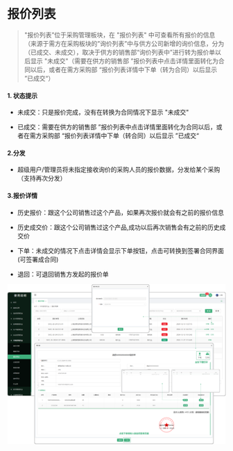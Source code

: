 # 报价列表

> "报价列表”位于采购管理板块，在 "报价列表" 中可查看所有报价的信息（来源于需方在采购板块的”询价列表”中与供方公司新增的询价信息，分为（已成交、未成交），取决于供方的销售部“询价列表中”进行转为报价单以后显示 "未成交"（需要在供方的销售部 ”报价列表中点击详情里面转化为合同以后，或者在需方采购部 “报价列表详情中下单（转为合同）以后显示 ”已成交“）

#### 1. 状态提示

* 未成交：只是报价完成，没有在转换为合同情况下显示 "未成交"

* 已成交：需要在供方的销售部 ”报价列表中点击详情里面转化为合同以后，或者在需方采购部 “报价列表详情中下单（转合同）以后显示 ”已成交“
#### 2.分发

* 超级用户/管理员将未指定接收询价的采购人员的报价数据，分发给某个采购（支持再次分发）

#### 3.报价详情

* 历史报价：跟这个公司销售过这个产品，如果再次报价就会有之前的报价信息

* 历史成交价：跟这个公司销售过这个产品,成功以后再次销售会有之前的历史成交价

* 下单：未成交的情况下点击详情会显示下单按钮，点击可转换到签署合同界面(可签署成合同)

* 退回：可退回销售方发起的报价单

![如图所示](../file/cg-bjlb.png) 
